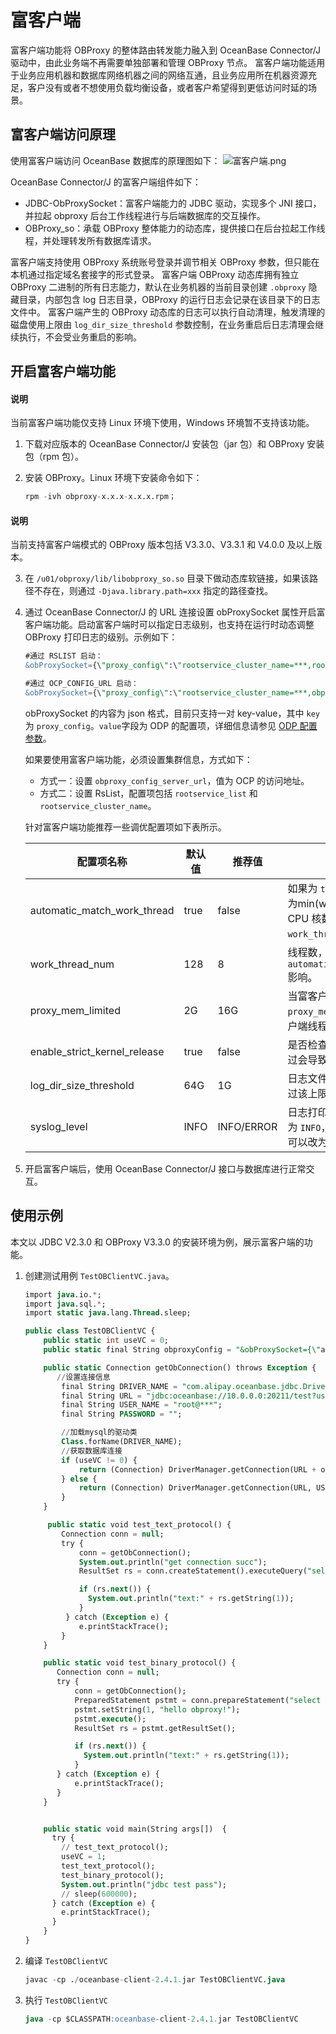 # 富客户端

富客户端功能将 OBProxy 的整体路由转发能力融入到 OceanBase Connector/J 驱动中，由此业务端不再需要单独部署和管理 OBProxy 节点。
富客户端功能适用于业务应用机器和数据库网络机器之间的网络互通，且业务应用所在机器资源充足，客户没有或者不想使用负载均衡设备，或者客户希望得到更低访问时延的场景。

## 富客户端访问原理 

使用富客户端访问 OceanBase 数据库的原理图如下：
![富客户端.png](https://obbusiness-private.oss-cn-shanghai.aliyuncs.com/doc/img/connector%20J/%E5%AF%8C%E5%AE%A2%E6%88%B7%E7%AB%AF.png)

OceanBase Connector/J 的富客户端组件如下：

- JDBC-ObProxySocket：富客户端能力的 JDBC 驱动，实现多个 JNI 接口，并拉起 obproxy 后台工作线程进行与后端数据库的交互操作。
- OBProxy_so：承载 OBProxy 整体能力的动态库，提供接口在后台拉起工作线程，并处理转发所有数据库请求。

富客户端支持使用 OBProxy 系统账号登录并调节相关 OBProxy 参数，但只能在本机通过指定域名套接字的形式登录。
富客户端 OBProxy 动态库拥有独立 OBProxy 二进制的所有日志能力，默认在业务机器的当前目录创建 `.obproxy` 隐藏目录，内部包含 log 日志目录，OBProxy 的运行日志会记录在该目录下的日志文件中。
富客户端产生的 OBProxy 动态库的日志可以执行自动清理，触发清理的磁盘使用上限由 `log_dir_size_threshold` 参数控制，在业务重启后日志清理会继续执行，不会受业务重启的影响。

## 开启富客户端功能

<main id="notice" type='explain'>
 <h4>说明</h4>
 <p>当前富客户端功能仅支持 Linux 环境下使用，Windows 环境暂不支持该功能。</p>
</main>

1. 下载对应版本的 OceanBase Connector/J 安装包（jar 包）和 OBProxy 安装包（rpm 包）。
2. 安装 OBProxy。Linux 环境下安装命令如下：
   
   ```sql
   rpm -ivh obproxy-x.x.x-x.x.x.rpm；
   ``` 
  <main id="notice" type='explain'>
   <h4>说明</h4>
   <p>当前支持富客户端模式的 OBProxy 版本包括 V3.3.0、V3.3.1 和 V4.0.0 及以上版本。</p>
  </main>

3. 在 `/u01/obproxy/lib/libobproxy_so.so` 目录下做动态库软链接，如果该路径不存在，则通过 `-Djava.library.path=xxx` 指定的路径查找。

4. 通过 OceanBase Connector/J 的 URL 连接设置 obProxySocket 属性开启富客户端功能。启动富客户端时可以指定日志级别，也支持在运行时动态调整 OBProxy 打印日志的级别。示例如下：
   
   ```sql
   #通过 RSLIST 启动：
   &obProxySocket={\"proxy_config\":\"rootservice_cluster_name=***,rootservice_list=10.0.0.0:2727,proxy_mem_limited=1G,work_thread_num=8,syslog_level=INFO,enable_client_ip_checkout=false,check_tenant_locality_change=false,enable_async_pull_location_cache=false,enable_compression_protocol=true,enable_async_log=true,syslog_level=INFO\"}

   #通过 OCP_CONFIG_URL 启动：
   &obProxySocket={\"proxy_config\":\"rootservice_cluster_name=***,obproxy_config_server_url=***,proxy_mem_limited=1G,work_thread_num=8,syslog_level=INFO,enable_client_ip_checkout=false,check_tenant_locality_change=false,enable_async_pull_location_cache=false,enable_compression_protocol=true,enable_async_log=true,syslog_level=INFO\"}
   ```
   obProxySocket 的内容为 json 格式，目前只支持一对 key-value，其中 `key`为 `proxy_config`。`value`字段为 ODP 的配置项，详细信息请参见 [ODP 配置参数](https://www.oceanbase.com/docs/enterprise-odp-enterprise-cn-10000000000982784)。
   
   如果要使用富客户端功能，必须设置集群信息，方式如下：

   - 方式一：设置 `obproxy_config_server_url`，值为 OCP 的访问地址。
   - 方式二：设置 RsList，配置项包括 `rootservice_list` 和 `rootservice_cluster_name`。
   
   针对富客户端功能推荐一些调优配置项如下表所示。

   | **配置项名称** | **默认值** | **推荐值** | **说明** |
   | --- | --- | --- | --- |
   | automatic_match_work_thread | true | false | 如果为 `true`，富客户端线程数为min(work_thread_num, CPU 核数)，其中 `work_thread_num` 为配置项。 |
   | work_thread_num | 128 | 8 | 线程数，实际结果受到`automatic_match_work_thread` 影响。 |
   | proxy_mem_limited | 2G | 16G | 当富客户端使用的内存超 `proxy_mem_limited` 时，富客户端线程会自动退出。 |
   | enable_strict_kernel_release | true | false | 是否检查内核版本，检查不通过会导致启动失败。 |
   | log_dir_size_threshold | 64G | 1G | 日志文件的磁盘使用上限，超过该上限会自动清理日志。 |
   | syslog_level | INFO | INFO/ERROR | 日志打印级别，生产建议设置为 `INFO`，如果不需要打印日志可以改为 `ERROR` 级别。 |

1. 开启富客户端后，使用 OceanBase Connector/J 接口与数据库进行正常交互。


## 使用示例

本文以 JDBC V2.3.0 和 OBProxy V3.3.0 的安装环境为例，展示富客户端的功能。

1. 创建测试用例 `TestOBClientVC.java`。

   ```sql
   import java.io.*;
   import java.sql.*;
   import static java.lang.Thread.sleep;

   public class TestOBClientVC {
       public static int useVC = 0;
       public static final String obproxyConfig = "&obProxySocket={\"app_name\":\"mytest\",\"proxy_config\":\"rootservice_cluster_name=***,rootservice_list=10.0.0.0:2727,proxy_mem_limited=2G,work_thread_num=8,syslog_level=DEBUG\"}";

       public static Connection getObConnection() throws Exception {
          //设置连接信息
           final String DRIVER_NAME = "com.alipay.oceanbase.jdbc.Driver";
           final String URL = "jdbc:oceanbase://10.0.0.0:20211/test?useSSL=false&useServerPrepStmts=true&log=true";
           final String USER_NAME = "root@***";
           final String PASSWORD = "";

           //加载mysql的驱动类
           Class.forName(DRIVER_NAME);
           //获取数据库连接
           if (useVC != 0) {
               return (Connection) DriverManager.getConnection(URL + obproxyConfig, USER_NAME, PASSWORD); //clientVC
           } else {
               return (Connection) DriverManager.getConnection(URL, USER_NAME, PASSWORD); //tcp socket
           }
       }

        public static void test_text_protocol() {
           Connection conn = null;
           try {
               conn = getObConnection();
               System.out.println("get connection succ");
               ResultSet rs = conn.createStatement().executeQuery("select 'hello obproxy!' from dual");

               if (rs.next()) {
                 System.out.println("text:" + rs.getString(1));
               }
            } catch (Exception e) {
               e.printStackTrace();
           }
       }

       public static void test_binary_protocol() {
          Connection conn = null;
          try {
              conn = getObConnection();
              PreparedStatement pstmt = conn.prepareStatement("select ? from dual");
              pstmt.setString(1, "hello obproxy!");
              pstmt.execute();
              ResultSet rs = pstmt.getResultSet();

              if (rs.next()) {
                System.out.println("text:" + rs.getString(1));
              }
          } catch (Exception e) {
              e.printStackTrace();
          }
       }


       public static void main(String args[])  {
         try {
           // test_text_protocol();
           useVC = 1;
           test_text_protocol();
           test_binary_protocol();
           System.out.println("jdbc test pass");
           // sleep(600000);
         } catch (Exception e) {
           e.printStackTrace();
         }
       }
   }
   ```

2. 编译 `TestOBClientVC`

   ```sql
   javac -cp ./oceanbase-client-2.4.1.jar TestOBClientVC.java
   ```

3. 执行 `TestOBClientVC`

   ```sql
   java -cp $CLASSPATH:oceanbase-client-2.4.1.jar TestOBClientVC
   ```
